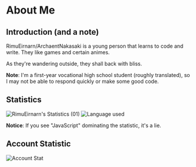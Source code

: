 # About Me

## Introduction (and a note)

RimuEirnarn/ArchaentNakasaki is a young person that learns to code and write. They like games and certain animes.

As they're wandering outside, they shall back with bliss.

**Note**: I'm a first-year vocational high school student (roughly translated), so I may not be able to respond quickly or make some good code.

## Statistics

<div align="left">
  <img src="https://github-readme-stats-rimueirnarn.vercel.app/api?username=RimuEirnarn&show_icons=true&theme=tokyonight&count_private=true" alt="RimuEirnarn's Statistics (01)"/>
  <img src="https://github-readme-stats-rimueirnarn.vercel.app/api/top-langs/?username=RimuEirnarn&layout=compact&theme=tokyonight&langs_count=6" alt="Language used"/>
</div>

**Notice**: If you see "JavaScript" dominating the statistic, it's a lie.

## Account Statistic

![Account Stat](https://metrics.lecoq.io/RimuEirnarn?template=classic&config.timezone=Asia%2FJakarta)

<!---
RimuEirnarn/RimuEirnarn is a ✨ special ✨ repository because its `README.md` (this file) appears on your GitHub profile.
You can click the Preview link to take a look at your changes.
--->

<!--
<div style="display: none !important;">
<h3>Miscellaneous</h3>
<p>Huh, using less and less emojis is best? let's see how long i will not use too much emojis in this year.</p>
</div>
-->
